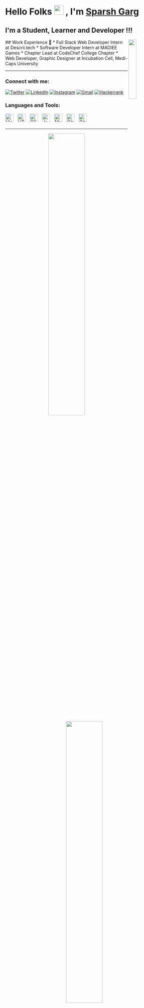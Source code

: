 # Hello Folks <img src="https://media.giphy.com/media/hvRJCLFzcasrR4ia7z/giphy.gif" width="30px"> , I'm [Sparsh Garg](https://bit.ly/sparshgarg15) 
## I'm a Student, Learner and Developer !!!
<img align="right" width="22%" src="https://content.techgig.com/thumb/msid-79998104,width-460,resizemode-4/Want-to-learn-a-programming-language-Follow-this-learning-plan.jpg?77507">
## Work Experience 👔
* Full Stack Web Developer Intern at Descrii.tech
* Software Developer Intern at MADIEE Games
* Chapter Lead at CodeChef College Chapter
* Web Developer, Graphic Designer at Incubation Cell, Medi-Caps University 

---

### Connect with me:

 <a href="https://twitter.com/Sparsh_garg15"><img alt="Twitter" src="https://img.shields.io/badge/Twitter-D14836?style=for-the-badge&logo=twitter&logoColor=white" /></a>
        <a href="https://www.linkedin.com/in/sparsh-garg-a7b045204"><img alt="LinkedIn" src="https://img.shields.io/badge/linkedin-%230077B5.svg?style=for-the-badge&logo=linkedin&logoColor=white" /></a>
        <a href="https://instagram.com/sparshgarg15"><img alt="Instagram" src="https://img.shields.io/badge/Instagram-D14836?style=for-the-badge&logo=instagram&logoColor=white" /></a>
        <a href="mailto:gargsparsh287@gmail.com"><img alt="Gmail" src="https://img.shields.io/badge/Gmail-D14836?style=for-the-badge&logo=gmail&logoColor=white"/></a>
        <a href="https://www.hackerrank.com/gargsparsh287"><img alt="Hackerrank" src="https://img.shields.io/badge/Hackerrank-%230077B5.svg?style=for-the-badge&logo=hackerrank&logoColor=white"/></a>
   

### Languages and Tools:

<img align="left" alt="Visual Studio Code" width="26px" src="https://cdn.jsdelivr.net/gh/devicons/devicon/icons/vscode/vscode-original.svg" style="padding-right:10px;" />
<img align="left" alt="HTML5" width="26px" src="https://cdn.jsdelivr.net/gh/devicons/devicon/icons/html5/html5-original.svg" style="padding-right:10px;" />
<img align="left" alt="CSS3" width="26px" src="https://cdn.jsdelivr.net/gh/devicons/devicon/icons/css3/css3-original.svg" style="padding-right:10px;" />
<img align="left" alt="Java" width="26px" src="https://1000logos.net/wp-content/uploads/2020/09/Java-Logo-500x313.png" style="padding-right:10px;" />
<img align="left" alt="MySQL" width="26px" src="https://cdn.jsdelivr.net/gh/devicons/devicon/icons/mysql/mysql-original.svg" style="padding-right:10px;" />
<img align="left" alt="Git" width="26px" src="https://cdn.jsdelivr.net/gh/devicons/devicon/icons/git/git-original.svg" style="padding-right:10px;" />
<img align="left" alt="GitHub" width="26px" src="https://user-images.githubusercontent.com/3369400/139447912-e0f43f33-6d9f-45f8-be46-2df5bbc91289.png" style="padding-right:10px;" />


<br />
<br />

---

<p align="center">
    <img width="48%" src="https://github-readme-stats.vercel.app/api?username=sparshgarg1&show_icons=true&theme=tokyonight&show_icons=true" />
    <img width="48%" src="https://github-readme-streak-stats.herokuapp.com/?user=sparshgarg1&theme=tokyonight" />
</p>

---
### LeetCode Stats:

![Leetcode Stats](https://leetcode.card.workers.dev/?username=sparshgarg)

---

-> Check out my [Portfolio](https://bit.ly/sparshgarg15)
<br />
